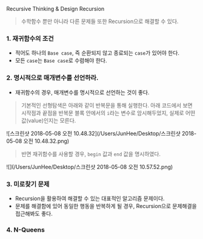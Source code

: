 Recursive Thinking & Design Recursion

> 수학함수 뿐만 아니라 다른 문제들 또한 Recursion으로 해결할 수 있다.

### 1. 재귀함수의 조건

- 적어도 하나의 `Base case`, 즉 순환되지 않고 종료되는 `case`가 있어야 한다.
- 모든 `case`는 `Base case`로 수렴해야 한다.



### 2. 명시적으로 매개변수를 선언하라.

- 재귀함수의 경우, 매개변수를 명시적으로 선언하는 것이 좋다.



> 기본적인 선형탐색은 아래와 같이 반복문을 통해 실행한다. 아래 코드에서 보면 시작점과 끝점을 반복문 블록 안에서의 `i`라는 변수로 암시해두었지, 실제로 어떤 값(value)인지는 모른다.

![스크린샷 2018-05-08 오전 10.48.32](/Users/JunHee/Desktop/스크린샷 2018-05-08 오전 10.48.32.png)



> 반면 재귀함수를 사용할 경우, `begin` 값과 `end` 값을 명시하였다. 

![](/Users/JunHee/Desktop/스크린샷 2018-05-08 오전 10.57.52.png)





### 3. 미로찾기 문제

- Recursion을 활용하여 해결할 수 있는 대표적인 알고리즘 문제이다.
- 문제를 해결함에 있어 동일한 행동을 반복하게 될 경우, Recursion으로 문제해결을 접근해봐도 좋다.





### 4. N-Queens




